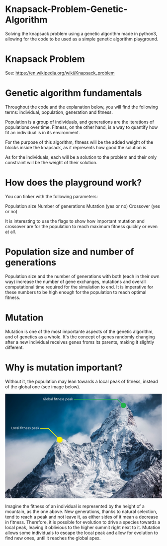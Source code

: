 # Knapsack-Problem-Genetic-Algorithm
Solving the knapsack problem using a genetic algorithm made in python3, allowing for the code to be used as a simple genetic algorithm playground.

# Knapsack Problem
See:
https://en.wikipedia.org/wiki/Knapsack_problem

# Genetic algorithm fundamentals
Throughout the code and the explanation below, you will find the following terms: individual, population, generation and fitness.

Population is a group of individuals, and generations are the iterations of populations over time. Fitness, on the other hand, is a way to quantify how fit an individual is in its environment.

For the purpose of this algorithm, fitness will be the added weight of the blocks inside the knapsack, as it represents how good the solution is.

As for the individuals, each will be a solution to the problem and their only constraint will be the weight of their solution.

# How does the playground work?
You can tinker with the following parameters:

Population size
Number of generations
Mutation (yes or no)
Crossover (yes or no)

It is interesting to use the flags to show how important mutation and crossover are for the population to reach maximum fitness quickly or even at all.

# Population size and number of generations
Population size and the number of generations with both (each in their own way) increase the number of gene exchanges, mutations and overall computational time required for the simulation to end. It is imperative for these numbers to be high enough for the population to reach optimal fitness.

# Mutation
Mutation is one of the most importante aspects of the genetic algorithm, and of genetics as a whole. It's the concept of genes randomly changing after a new individual receives genes froms its parents, making it slightly different.

# Why is mutation important?
Without it, the population may lean towards a local peak of fitness, instead of the global one (see image below).

![Fitness Mountain](/images/mountain_peaks.jpg)

Imagine the fitness of an individual is represented by the height of a mountain, as the one above. New generations, thanks to natural selection, tend to reach a peak and not leave it, as either sides of it mean a decrease in fitness. Therefore, it is possible for evolution to drive a species towards a local peak, leaving it oblivious to the higher summit right next to it.
Mutation allows some individuals to escape the local peak and allow for evolution to find new ones, until it reaches the global apex.
